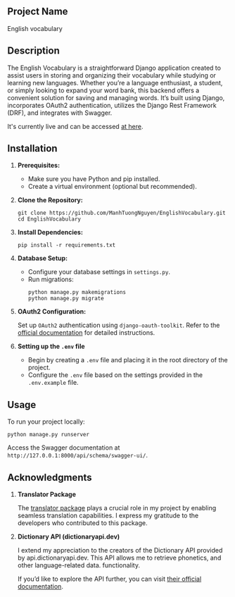 ## Project Name

English vocabulary

## Description

The English Vocabulary is a straightforward Django application created to assist users in storing and organizing their
vocabulary while studying or learning new languages. Whether you’re a language enthusiast, a student, or simply looking
to expand your word bank, this backend offers a convenient solution for saving and managing words. It’s built using
Django, incorporates OAuth2 authentication, utilizes the Django Rest Framework (DRF), and integrates with Swagger.

It's currently live and can be accessed [at here](https://mtuongpk123.pythonanywhere.com/api/schema/swagger-ui/).

## Installation

1. **Prerequisites:**
    - Make sure you have Python and pip installed.
    - Create a virtual environment (optional but recommended).

2. **Clone the Repository:**
    ```
    git clone https://github.com/ManhTuongNguyen/EnglishVocabulary.git
    cd EnglishVocabulary
    ```

3. **Install Dependencies:**
    ```
    pip install -r requirements.txt
    ```

4. **Database Setup:**
    - Configure your database settings in `settings.py`.
    - Run migrations:
        ```
        python manage.py makemigrations
        python manage.py migrate
        ```
5. **OAuth2 Configuration:**

   Set up `OAuth2` authentication using `django-oauth-toolkit`. Refer to the [official documentation](https://django-oauth-toolkit.readthedocs.io/en/latest/) for detailed
   instructions.

6. **Setting up the `.env` file**
    - Begin by creating a `.env` file and placing it in the root directory of the project.
    - Configure the `.env` file based on the settings provided in the `.env.example` file.

## Usage

To run your project locally:

```
python manage.py runserver
```

Access the Swagger documentation at `http://127.0.0.1:8000/api/schema/swagger-ui/`.

## Acknowledgments

1. **Translator Package**

   The [translator package](https://github.com/uliontse/translators) plays a crucial role in my project by enabling seamless translation capabilities. I express my
   gratitude to the developers who contributed to this package.

2. **Dictionary API (dictionaryapi.dev)**
   
   I extend my appreciation to the creators of the Dictionary API provided by api.dictionaryapi.dev. This API allows me
   to retrieve phonetics, and other language-related data.
   functionality.

   If you’d like to explore the API further, you can visit [their official documentation](https://dictionaryapi.dev/).